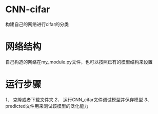 # CNN-cifar
构建自己的网络进行cifar的分类
# 网络结构
自己构造的网络在my_module.py文件，也可以按照已有的模型结构来设置
# 运行步骤
*1、* 克隆或者下载文件夹
*2、* 运行CNN_cifar文件调试模型并保存模型
*3、* predicted文件用来测试该模型的泛化能力
